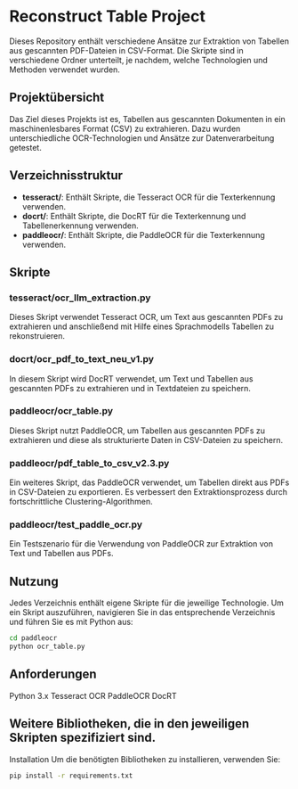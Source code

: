 # Reconstruct Table Project

Dieses Repository enthält verschiedene Ansätze zur Extraktion von Tabellen aus gescannten PDF-Dateien in CSV-Format. Die Skripte sind in verschiedene Ordner unterteilt, je nachdem, welche Technologien und Methoden verwendet wurden.

## Projektübersicht

Das Ziel dieses Projekts ist es, Tabellen aus gescannten Dokumenten in ein maschinenlesbares Format (CSV) zu extrahieren. Dazu wurden unterschiedliche OCR-Technologien und Ansätze zur Datenverarbeitung getestet.

## Verzeichnisstruktur

- **tesseract/**: Enthält Skripte, die Tesseract OCR für die Texterkennung verwenden.
- **docrt/**: Enthält Skripte, die DocRT für die Texterkennung und Tabellenerkennung verwenden.
- **paddleocr/**: Enthält Skripte, die PaddleOCR für die Texterkennung verwenden.

## Skripte

### tesseract/ocr_llm_extraction.py
Dieses Skript verwendet Tesseract OCR, um Text aus gescannten PDFs zu extrahieren und anschließend mit Hilfe eines Sprachmodells Tabellen zu rekonstruieren.

### docrt/ocr_pdf_to_text_neu_v1.py
In diesem Skript wird DocRT verwendet, um Text und Tabellen aus gescannten PDFs zu extrahieren und in Textdateien zu speichern.

### paddleocr/ocr_table.py
Dieses Skript nutzt PaddleOCR, um Tabellen aus gescannten PDFs zu extrahieren und diese als strukturierte Daten in CSV-Dateien zu speichern.

### paddleocr/pdf_table_to_csv_v2.3.py
Ein weiteres Skript, das PaddleOCR verwendet, um Tabellen direkt aus PDFs in CSV-Dateien zu exportieren. Es verbessert den Extraktionsprozess durch fortschrittliche Clustering-Algorithmen.

### paddleocr/test_paddle_ocr.py
Ein Testszenario für die Verwendung von PaddleOCR zur Extraktion von Text und Tabellen aus PDFs.

## Nutzung

Jedes Verzeichnis enthält eigene Skripte für die jeweilige Technologie. Um ein Skript auszuführen, navigieren Sie in das entsprechende Verzeichnis und führen Sie es mit Python aus:
```bash
cd paddleocr
python ocr_table.py
```

## Anforderungen
Python 3.x
Tesseract OCR
PaddleOCR
DocRT

## Weitere Bibliotheken, die in den jeweiligen Skripten spezifiziert sind.
Installation
Um die benötigten Bibliotheken zu installieren, verwenden Sie:
```bash
pip install -r requirements.txt
```


